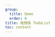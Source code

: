 ```yaml
---
group:
  title: Demo
  order: 0
title: 拖拽版 TodoList
toc: content
---
```


<code src="./_react-todo-demo/App.tsx"></code>
